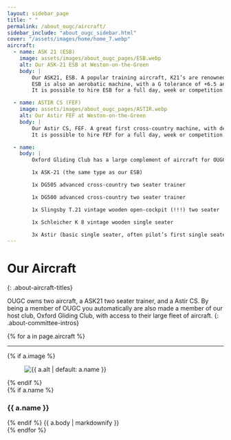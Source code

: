 ```yaml
---
layout: sidebar_page
title: " "
permalink: /about_ougc/aircraft/
sidebar_include: "about_ougc_sidebar.html"
cover: "/assets/images/home/home_7.webp"
aircraft:
  - name: ASK 21 (ESB)
    image: assets/images/about_ougc_pages/ESB.webp
    alt: Our ASK-21 ESB at Weston-on-the-Green
    body: |
        Our ASK21, ESB. A popular training aircraft, K21’s are renowned for their friendly in-flight characteristics and easy handeling. Despite this they have good performance, with a 1:34 best glide ratio, making them great cross-country training aircraft.  
        ESB is also an aerobatic machine, with a G tolerance of +6.5 and -4. Many OUGC pilots have won aerobatic badges in her!  
        It is possible to hire ESB for a full day, week or competition. [costs](https://ougc.org/membership/fees/ "Fees") page.

  - name: ASTIR CS (FEF)
    image: assets/images/about_ougc_pages/ASTIR.webp
    alt: Our Astir FEF at Weston-on-the-Green
    body: |
        Our Astir CS, FEF. A great first cross-country machine, with decent performance and the ability to carry water in tanks to increase speed. Many pilots have completed flights hundreds of kilometers.  
        It is possible to hire FEF for a full day, week or competition. See our [costs](https://ougc.org/membership/fees/ "Fees") page.

  - name:  
    body: |
        Oxford Gliding Club has a large complement of aircraft for OUGC members to use. Their fleet includes:  

        1x ASK-21 (the same type as our ESB)  

        1x DG505 advanced cross-country two seater trainer  

        1x DG500 advanced cross-country two seater trainer 

        1x Slingsby T.21 vintage wooden open-cockpit (!!!) two seater  

        1x Schleicher K 8 vintage wooden single seater

        3x Astir (basic single seater, often pilot’s first single seater aircraft)  
---
```


<title>Our Aircraft - OUGC</title>

# Our Aircraft
{: .about-aircraft-titles}

OUGC owns two aircraft, a ASK21 two seater trainer, and a Astir CS. By being a member of OUGC you automatically are also made a member of our host club, Oxford Gliding Club, with access to their large fleet of aircraft. 
{: .about-committee-intros}

<div class="aircraft-list">
{% for a in page.aircraft %}
  <article class="aircraft-item">
    <hr class="aircraft-rule">
    {% if a.image %}
      <figure class="aircraft-figure">
        <img src="{{ a.image | relative_url }}" alt="{{ a.alt | default: a.name }}">
      </figure>
    {% endif %}
    <div class="aircraft-body">
      {% if a.name %}<h3 class="aircraft-name">{{ a.name }}</h3>{% endif %}
      {{ a.body | markdownify }}
    </div>
  </article>
{% endfor %}
</div>